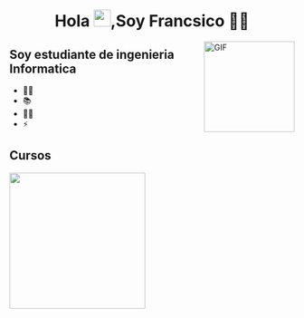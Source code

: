 <h1 align="center">Hola <img src="https://raw.githubusercontent.com/MartinHeinz/MartinHeinz/master/wave.gif" width="30px">,Soy Francsico 👩‍💻</h1>

<img align="right" alt="GIF" height="160px" src="https://media.giphy.com/media/du3J3cXyzhj75IOgvA/giphy.gif" />

## Soy estudiante de ingenieria Informatica

- 👨‍💻 
- 📚 
- 💪🏼 
- ⚡ 

## Cursos
<img alig="center" height="240px" src="file:///G:/Users/alexis/Desktop/accesosdirecktos%202.0/cosas/fran/certificado%20python%201_page-0001.jpg">

